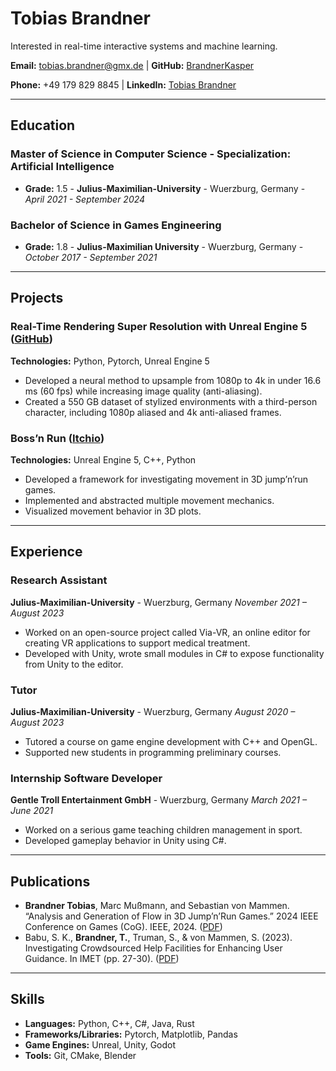 # Tobias Brandner
Interested in real-time interactive systems and machine learning.

**Email:** tobias.brandner@gmx.de |
**GitHub:** [BrandnerKasper](https://github.com/BrandnerKasper)

**Phone:** +49 179 829 8845 |
**LinkedIn:** [Tobias Brandner](https://linkedin.com/in/tobias-brandner)

---

## Education

### Master of Science in Computer Science - Specialization: Artificial Intelligence
- **Grade:** 1.5 -
**Julius-Maximilian-University** - Wuerzburg, Germany -
*April 2021 - September 2024*
 

### Bachelor of Science in Games Engineering
- **Grade:** 1.8 -
**Julius-Maximilian University** - Wuerzburg, Germany -
*October 2017 - September 2021*

---

## Projects

### Real-Time Rendering Super Resolution with Unreal Engine 5 ([GitHub](https://github.com/BrandnerKasper/URTSR))
**Technologies:** Python, Pytorch, Unreal Engine 5

- Developed a neural method to upsample from 1080p to 4k in under 16.6 ms (60 fps) while increasing image quality (anti-aliasing).
- Created a 550 GB dataset of stylized environments with a third-person character, including 1080p aliased and 4k anti-aliased frames.

### Boss’n Run ([Itchio](https://brandnerkasper.itch.io/bossn-run))
**Technologies:** Unreal Engine 5, C++, Python 

- Developed a framework for investigating movement in 3D jump’n’run games.
- Implemented and abstracted multiple movement mechanics.
- Visualized movement behavior in 3D plots.

---

## Experience

### Research Assistant
**Julius-Maximilian-University** - Wuerzburg, Germany
*November 2021 – August 2023*

- Worked on an open-source project called Via-VR, an online editor for creating VR applications to support medical treatment.
- Developed with Unity, wrote small modules in C# to expose functionality from Unity to the editor.

### Tutor
**Julius-Maximilian-University** - Wuerzburg, Germany
*August 2020 – August 2023*

- Tutored a course on game engine development with C++ and OpenGL.
- Supported new students in programming preliminary courses.

### Internship Software Developer
**Gentle Troll Entertainment GmbH** - Wuerzburg, Germany
*March 2021 – June 2021*

- Worked on a serious game teaching children management in sport.
- Developed gameplay behavior in Unity using C#.

---

## Publications

- **Brandner Tobias**, Marc Mußmann, and Sebastian von Mammen. “Analysis and Generation of Flow in 3D Jump’n’Run Games.” 2024 IEEE Conference on Games (CoG). IEEE, 2024. ([PDF](https://ieeexplore.ieee.org/abstract/document/10645536))
- Babu, S. K., **Brandner, T.**, Truman, S., & von Mammen, S. (2023). Investigating Crowdsourced Help Facilities for Enhancing User Guidance. In IMET (pp. 27-30). ([PDF](https://diglib.eg.org/server/api/core/bitstreams/f635ab29-9038-4e8f-8563-89c7def8902f/content))

---

## Skills
- **Languages:** Python, C++, C#, Java, Rust
- **Frameworks/Libraries:** Pytorch, Matplotlib, Pandas
- **Game Engines:** Unreal, Unity, Godot
- **Tools:** Git, CMake, Blender
